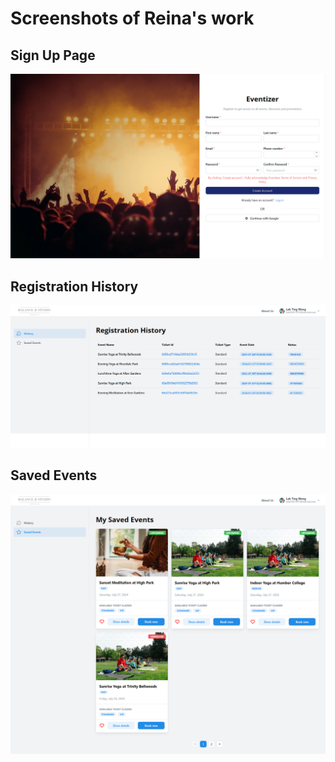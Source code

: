 # Screenshots of Reina's work

## Sign Up Page

![Sign Up Page](https://raw.githubusercontent.com/rickyltwong/eventizer/readme-update/screenshots/reina/signup.png)

## Registration History

![Registration History](https://raw.githubusercontent.com/rickyltwong/eventizer/readme-update/screenshots/reina/reg-history.png)

## Saved Events

![Saved Events](https://raw.githubusercontent.com/rickyltwong/eventizer/readme-update/screenshots/reina/saved-events.png)
